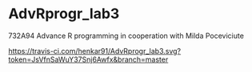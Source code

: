 # AdvRprogr_lab3
732A94  Advance R programming in cooperation with Milda Poceviciute

https://travis-ci.com/henkar91/AdvRprogr_lab3.svg?token=JsVfnSaWuY37Snj6Awfx&branch=master
